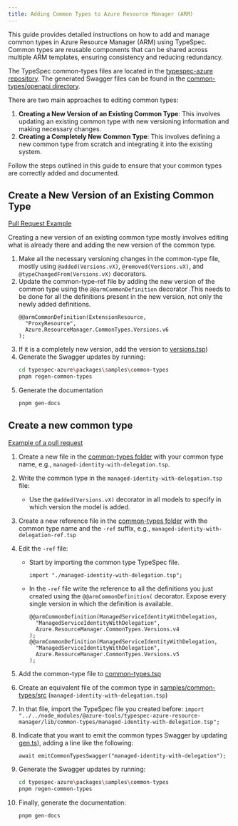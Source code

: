 ```yaml
---
title: Adding Common Types to Azure Resource Manager (ARM)
---
```


This guide provides detailed instructions on how to add and manage common types in Azure Resource Manager (ARM) using TypeSpec. Common types are reusable components that can be shared across multiple ARM templates, ensuring consistency and reducing redundancy.

The TypeSpec common-types files are located in the [typespec-azure repository](https://github.com/Azure/typespec-azure/tree/main/packages/typespec-azure-resource-manager/lib/common-types). The generated Swagger files can be found in the [common-types/openapi directory](https://github.com/Azure/typespec-azure/tree/main/packages/samples/common-types/openapi).

There are two main approaches to editing common types:

1. **Creating a New Version of an Existing Common Type**: This involves updating an existing common type with new versioning information and making necessary changes.
2. **Creating a Completely New Common Type**: This involves defining a new common type from scratch and integrating it into the existing system.

Follow the steps outlined in this guide to ensure that your common types are correctly added and documented.

## Create a New Version of an Existing Common Type

[Pull Request Example](https://github.com/Azure/typespec-azure/pull/1689/files)

Creating a new version of an existing common type mostly involves editing what is already there and adding the new version of the common type.

1. Make all the necessary versioning changes in the common-type file, mostly using `@added(Versions.vX)`, `@removed(Versions.vX)`, and `@typeChangedFrom(Versions.vX)` decorators.
2. Update the common-type-ref file by adding the new version of the common type using the `@@armCommonDefinition` decorator .This needs to be done for all the definitions present in the new version, not only the newly added definitions.
   ```typespec
   @@armCommonDefinition(ExtensionResource,
     "ProxyResource",
     Azure.ResourceManager.CommonTypes.Versions.v6
   );
   ```
3. If it is a completely new version, add the version to [versions.tsp](https://github.com/AlitzelMendez/typespec-azure/blob/main/packages/typespec-azure-resource-manager/lib/common-types/versions.tsp))
4. Generate the Swagger updates by running:
   ```bash
   cd typespec-azure\packages\samples\common-types
   pnpm regen-common-types
   ```
5. Generate the documentation
   ```bash
   pnpm gen-docs
   ```

## Create a new common type

[Example of a pull request](https://github.com/Azure/typespec-azure/pull/1505/files)

1. Create a new file in the [common-types folder](https://github.com/Azure/typespec-azure/tree/main/packages/typespec-azure-resource-manager/lib/common-types) with your common type name, e.g., `managed-identity-with-delegation.tsp`.
1. Write the common type in the `managed-identity-with-delegation.tsp` file:
   - Use the `@added(Versions.vX)` decorator in all models to specify in which version the model is added.
1. Create a new reference file in the [common-types folder](https://github.com/Azure/typespec-azure/tree/main/packages/typespec-azure-resource-manager/lib/common-types) with the common type name and the `-ref` suffix, e.g., `managed-identity-with-delegation-ref.tsp`
1. Edit the `-ref` file:

   - Start by importing the common type TypeSpec file.
     ```typespec
     import "./managed-identity-with-delegation.tsp";
     ```
   - In the `-ref` file write the reference to all the definitions you just created using the `@@armCommonDefinition(` decorator. Expose every single version in which the definition is available.

     ```typespec
     @@armCommonDefinition(ManagedServiceIdentityWithDelegation,
       "ManagedServiceIdentityWithDelegation",
       Azure.ResourceManager.CommonTypes.Versions.v4
     );
     @@armCommonDefinition(ManagedServiceIdentityWithDelegation,
       "ManagedServiceIdentityWithDelegation",
       Azure.ResourceManager.CommonTypes.Versions.v5
     );
     ```

1. Add the common-type file to [common-types.tsp](https://github.com/Azure/typespec-azure/blob/main/packages/typespec-azure-resource-manager/lib/common-types/common-types.tsp)
1. Create an equivalent file of the common type in [samples/common-types/src](https://github.com/Azure/typespec-azure/tree/main/packages/samples/common-types/src) (`managed-identity-with-delegation.tsp`)
1. In that file, import the TypeSpec file you created before: `import "../../node_modules/@azure-tools/typespec-azure-resource-manager/lib/common-types/managed-identity-with-delegation.tsp";`
1. Indicate that you want to emit the common types Swagger by updating [gen.ts](https://github.com/Azure/typespec-azure/blob/main/packages/samples/common-types/gen.ts)), adding a line like the following:
   ```typespec
   await emitCommonTypesSwagger("managed-identity-with-delegation");
   ```
1. Generate the Swagger updates by running:
   ```bash
   cd typespec-azure\packages\samples\common-types
   pnpm regen-common-types
   ```
1. Finally, generate the documentation:
   ```bash
   pnpm gen-docs
   ```
